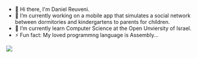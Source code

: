 - 👋 Hi there, I'm Daniel Reuveni.
- 🔭 I’m currently working on a mobile app that simulates a social network between dormitories and kindergartens to parents for children.
- 🌱 I’m currently learn Computer Science at the Open Unviersity of Israel.
- ⚡ Fun fact: My loved programmng language is Assembly...

![](https://komarev.com/ghpvc/?username=danielreuveni)





